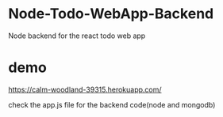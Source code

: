# Node-Todo-WebApp-Backend
Node backend for the react todo web app

# demo
https://calm-woodland-39315.herokuapp.com/

check the app.js file for the backend code(node and mongodb)
